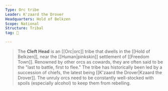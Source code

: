 ```yaml
---
Type: Orc tribe
Leader: K'zaard the Drover
Headquarters: Hold of Belkzen
Scope: National
Structure: Tribal
tag: 👥

---
```


> The **Cleft Head** is an [[Orc|orc]] tribe that dwells in the [[Hold of Belkzen]], near the [[Human|pinkskin]] settlement of [[Freedom Town]]. Renowned by other orcs as cowards, they are often said to be the "last to battle, first to flee." The tribe has historically been led by a succession of chiefs, the latest being [[K'zaard the Drover|Kzaard the Drover]]. The unruly orcs need to be constantly well-stocked with spoils (especially alcohol) to keep them from rebelling.







